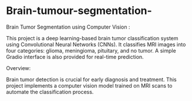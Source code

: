 # Brain-tumour-segmentation-
Brain Tumor Segmentation using Computer Vision :

This project is a deep learning-based brain tumor classification system using Convolutional Neural Networks (CNNs). It classifies MRI images into four categories: glioma, meningioma, pituitary, and no tumor. A simple Gradio interface is also provided for real-time prediction.

Overview:

Brain tumor detection is crucial for early diagnosis and treatment. This project implements a computer vision model trained on MRI scans to automate the classification process.
